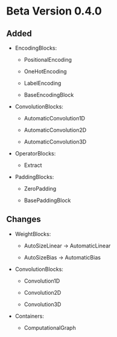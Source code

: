 # Beta Version 0.4.0

## Added

* EncodingBlocks:

	* PositionalEncoding

	* OneHotEncoding
 
 	* LabelEncoding

  	* BaseEncodingBlock

* ConvolutionBlocks:

	* AutomaticConvolution1D

	* AutomaticConvolution2D

	* AutomaticConvolution3D

* OperatorBlocks:

	* Extract

* PaddingBlocks:

	* ZeroPadding

	* BasePaddingBlock

## Changes

* WeightBlocks:

	* AutoSizeLinear -> AutomaticLinear

	* AutoSizeBias -> AutomaticBias

* ConvolutionBlocks:

	* Convolution1D

	* Convolution2D

	* Convolution3D

* Containers:

	* ComputationalGraph
